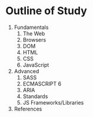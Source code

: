 # Outline of Study

1. Fundamentals
   1. The Web
   2. Browsers
   3. DOM
   4. HTML
   5. CSS
   6. JavaScript
2. Advanced
   1. SASS
   2. ECMASCRIPT 6
   3. ARIA
   4. Standards
   5. JS Frameworks/Libraries
3. References
